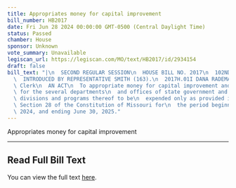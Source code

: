 ```yaml
---
title: Appropriates money for capital improvement
bill_number: HB2017
date: Fri Jun 28 2024 00:00:00 GMT-0500 (Central Daylight Time)
status: Passed
chamber: House
sponsor: Unknown
vote_summary: Unavailable
legiscan_url: https://legiscan.com/MO/text/HB2017/id/2934154
draft: false
bill_text: "|\n  SECOND REGULAR SESSION\n  HOUSE BILL NO. 2017\n  102ND GENERAL ASSEMBLY\n\
  \  INTRODUCED BY REPRESENTATIVE SMITH (163).\n  2017H.01I DANA RADEMAN MILLER, Chief\
  \ Clerk\n  AN ACT\n  To appropriate money for capital improvement and other purposes\
  \ for the several departments\n  and offices of state government and the several\
  \ divisions and programs thereof to be\n  expended only as provided in Article IV,\
  \ Section 28 of the Constitution of Missouri for\n  the period beginning July 1,\
  \ 2024, and ending June 30, 2025."
---
```

Appropriates money for capital improvement

---

## Read Full Bill Text

You can view the full text [here](https://legiscan.com/MO/text/HB2017/id/2934154).
